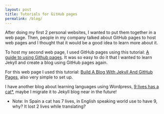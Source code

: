 ```yaml
---
layout: post
title: Tutorials for GitHub pages
permalink: /blog/
---
```


After doing my first 2 personal websites, I wanted to put them together in a web page. Then, people in my company talked about GitHub pages to host web pages and I thought that it would be a good idea to learn more about it.

To host my second web page, I used GitHub pages using this tutorial: <a href="https://www.thinkful.com/learn/a-guide-to-using-github-pages/" target="_blank">A guide to using Github pages</a>. It was so easy to do it that I wanted to learn Jekyll and create a blog using GitHub pages again.

For this web page I used this tutorial: <a href="http://www.smashingmagazine.com/2014/08/build-blog-jekyll-github-pages/" target="_blank">Build A Blog With Jekyll And GitHub Pages</a>, also very simple to set up.

I have another blog about learning languages using Wordpress, <a href="https://9vidastieneungato.wordpress.com/" target="_blank">9 lives has a cat*</a>, maybe I migrate it to Jekyll blog near in the future!


* Note: In Spain a cat has 7 lives, in English speaking world use to have 9, why? It lost 2 lives while translating?  
